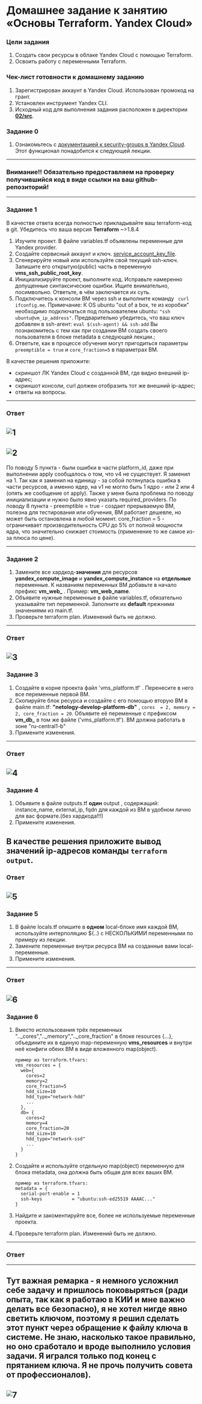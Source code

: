 # Домашнее задание к занятию «Основы Terraform. Yandex Cloud»

### Цели задания

1. Создать свои ресурсы в облаке Yandex Cloud с помощью Terraform.
2. Освоить работу с переменными Terraform.


### Чек-лист готовности к домашнему заданию

1. Зарегистрирован аккаунт в Yandex Cloud. Использован промокод на грант.
2. Установлен инструмент Yandex CLI.
3. Исходный код для выполнения задания расположен в директории [**02/src**](https://github.com/netology-code/ter-homeworks/tree/main/02/src).


### Задание 0

1. Ознакомьтесь с [документацией к security-groups в Yandex Cloud](https://cloud.yandex.ru/docs/vpc/concepts/security-groups?from=int-console-help-center-or-nav). 
Этот функционал понадобится к следующей лекции.

------
### Внимание!! Обязательно предоставляем на проверку получившийся код в виде ссылки на ваш github-репозиторий!
------

### Задание 1
В качестве ответа всегда полностью прикладывайте ваш terraform-код в git.
Убедитесь что ваша версия **Terraform** ~>1.8.4

1. Изучите проект. В файле variables.tf объявлены переменные для Yandex provider.
2. Создайте сервисный аккаунт и ключ. [service_account_key_file](https://terraform-provider.yandexcloud.net).
4. Сгенерируйте новый или используйте свой текущий ssh-ключ. Запишите его открытую(public) часть в переменную **vms_ssh_public_root_key**.
5. Инициализируйте проект, выполните код. Исправьте намеренно допущенные синтаксические ошибки. Ищите внимательно, посимвольно. Ответьте, в чём заключается их суть.
6. Подключитесь к консоли ВМ через ssh и выполните команду ``` curl ifconfig.me```.
Примечание: К OS ubuntu "out of a box, те из коробки" необходимо подключаться под пользователем ubuntu: ```"ssh ubuntu@vm_ip_address"```. Предварительно убедитесь, что ваш ключ добавлен в ssh-агент: ```eval $(ssh-agent) && ssh-add``` Вы познакомитесь с тем как при создании ВМ создать своего пользователя в блоке metadata в следующей лекции.;
8. Ответьте, как в процессе обучения могут пригодиться параметры ```preemptible = true``` и ```core_fraction=5``` в параметрах ВМ.

В качестве решения приложите:

- скриншот ЛК Yandex Cloud с созданной ВМ, где видно внешний ip-адрес;
- скриншот консоли, curl должен отобразить тот же внешний ip-адрес;
- ответы на вопросы.
------
### Ответ

![1](https://github.com/Takarigua/terraform2/blob/da49887184921355c89454b48ab442a68a446b56/screen/1.png)
------
![2](https://github.com/Takarigua/terraform2/blob/da49887184921355c89454b48ab442a68a446b56/screen/2.png)
------
По поводу 5 пункта - были ошибки в части platform_id, даже при выполнении apply сообщалось о том, что v4 не существует. Я заменил на 1. Так как я заменил на единицу - за собой потянулась ошибка в части ресурсов, а именно ядер, на v1 не могло быть 1 ядро - или 2 или 4 (опять же сообщение от apply). Также у меня была проблема по поводу инициализации и нужно было явно указать required_providers.
По поводу 8 пункта - preemptible = true - создает прерываемую ВМ, полезна для тестирования или обучения, ВМ работает дешевле, но может быть остановлена в любой момент. core_fraction = 5 - ограничивает производительность CPU до 5% от полной мощности ядра, что значительно снижает стоимость (применение то же самое из-за плюса по цене).


------
### Задание 2

1. Замените все хардкод-**значения** для ресурсов **yandex_compute_image** и **yandex_compute_instance** на **отдельные** переменные. К названиям переменных ВМ добавьте в начало префикс **vm_web_** .  Пример: **vm_web_name**.
2. Объявите нужные переменные в файле variables.tf, обязательно указывайте тип переменной. Заполните их **default** прежними значениями из main.tf. 
3. Проверьте terraform plan. Изменений быть не должно. 
------
### Ответ

![3](https://github.com/Takarigua/terraform2/blob/85b1c538bb97a125ac53048e5d55c04319322f35/screen/3.png)
------
### Задание 3

1. Создайте в корне проекта файл 'vms_platform.tf' . Перенесите в него все переменные первой ВМ.
2. Скопируйте блок ресурса и создайте с его помощью вторую ВМ в файле main.tf: **"netology-develop-platform-db"** ,  ```cores  = 2, memory = 2, core_fraction = 20```. Объявите её переменные с префиксом **vm_db_** в том же файле ('vms_platform.tf').  ВМ должна работать в зоне "ru-central1-b"
3. Примените изменения.
------
### Ответ

![4](https://github.com/Takarigua/terraform2/blob/85b1c538bb97a125ac53048e5d55c04319322f35/screen/4.png)
------
### Задание 4

1. Объявите в файле outputs.tf **один** output , содержащий: instance_name, external_ip, fqdn для каждой из ВМ в удобном лично для вас формате.(без хардкода!!!)
2. Примените изменения.

В качестве решения приложите вывод значений ip-адресов команды ```terraform output```.
------
### Ответ

![5](https://github.com/Takarigua/terraform2/blob/85b1c538bb97a125ac53048e5d55c04319322f35/screen/5.png)
------
### Задание 5

1. В файле locals.tf опишите в **одном** local-блоке имя каждой ВМ, используйте интерполяцию ${..} с НЕСКОЛЬКИМИ переменными по примеру из лекции.
2. Замените переменные внутри ресурса ВМ на созданные вами local-переменные.
3. Примените изменения.
------
### Ответ

![6](https://github.com/Takarigua/terraform2/blob/85b1c538bb97a125ac53048e5d55c04319322f35/screen/6.png)
------

### Задание 6

1. Вместо использования трёх переменных  ".._cores",".._memory",".._core_fraction" в блоке  resources {...}, объедините их в единую map-переменную **vms_resources** и  внутри неё конфиги обеих ВМ в виде вложенного map(object).  
   ```
   пример из terraform.tfvars:
   vms_resources = {
     web={
       cores=2
       memory=2
       core_fraction=5
       hdd_size=10
       hdd_type="network-hdd"
       ...
     },
     db= {
       cores=2
       memory=4
       core_fraction=20
       hdd_size=10
       hdd_type="network-ssd"
       ...
     }
   }
   ```
3. Создайте и используйте отдельную map(object) переменную для блока metadata, она должна быть общая для всех ваших ВМ.
   ```
   пример из terraform.tfvars:
   metadata = {
     serial-port-enable = 1
     ssh-keys           = "ubuntu:ssh-ed25519 AAAAC..."
   }
   ```  
  
5. Найдите и закоментируйте все, более не используемые переменные проекта.
6. Проверьте terraform plan. Изменений быть не должно.
------
### Ответ
------
Тут важная ремарка - я немного усложнил себе задачу и пришлось поковыряться (ради опыта, так как я работаю в КИИ и мне важно делать все безопасно), я не хотел нигде явно светить ключом, поэтому я решил сделать этот пункт через обращение к файлу ключа в системе. Не знаю, насколько такое правильно, но оно сработало и вроде выполнило условия задачи. Я игрался только под конец с прятанием ключа. Я не прочь получить совета от профессионалов). 
------
![7](https://github.com/Takarigua/terraform2/blob/2f8c97ab2cc88cfecd933f0f44fec0a4bfb42dfa/screen/7.png)
------
